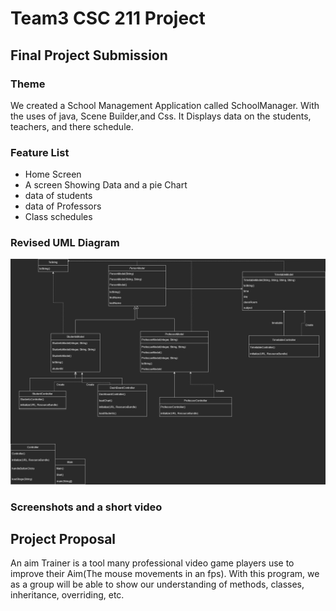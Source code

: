 # Team3 CSC 211 Project
## Final Project Submission
### Theme
We created a School Management Application called SchoolManager. With the uses of java, Scene Builder,and Css.
It Displays data on the students, teachers, and there schedule.
### Feature List
- Home Screen
- A screen Showing Data and a pie Chart
- data of students
- data of Professors
- Class schedules



### Revised UML Diagram
![The UML diagram](team3java.drawio.png)

### Screenshots and a short video

## Project Proposal
An aim Trainer is a tool many professional video game players use to improve their Aim(The mouse movements in an fps).
With this program, we as a group will be able to show our understanding of methods, classes, inheritance, overriding, etc.
